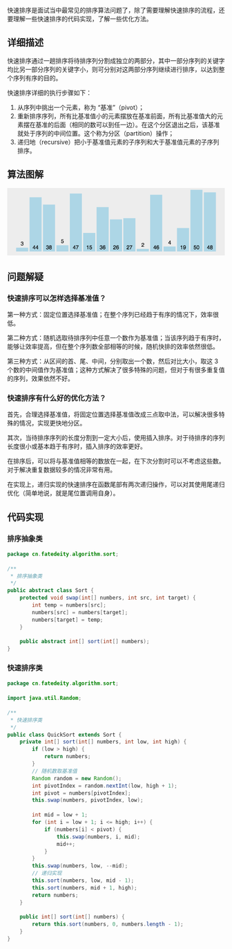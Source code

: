 
快速排序是面试当中最常见的排序算法问题了，除了需要理解快速排序的流程，还要理解一些快速排序的代码实现，了解一些优化方法。

<!--more-->

## 详细描述

快速排序通过一趟排序将待排序列分割成独立的两部分，其中一部分序列的关键字均比另一部分序列的关键字小，则可分别对这两部分序列继续进行排序，以达到整个序列有序的目的。

快速排序详细的执行步骤如下：

1. 从序列中挑出一个元素，称为 “基准”（pivot）；
2. 重新排序序列，所有比基准值小的元素摆放在基准前面，所有比基准值大的元素摆在基准的后面（相同的数可以到任一边）。在这个分区退出之后，该基准就处于序列的中间位置。这个称为分区（partition）操作；
3. 递归地（recursive）把小于基准值元素的子序列和大于基准值元素的子序列排序。

## 算法图解

![快速排序](assets/快速排序.gif)

## 问题解疑

### 快速排序可以怎样选择基准值？

第一种方式：固定位置选择基准值；在整个序列已经趋于有序的情况下，效率很低。

第二种方式：随机选取待排序列中任意一个数作为基准值；当该序列趋于有序时，能够让效率提高，但在整个序列数全部相等的时候，随机快排的效率依然很低。

第三种方式：从区间的首、尾、中间，分别取出一个数，然后对比大小，取这 3 个数的中间值作为基准值；这种方式解决了很多特殊的问题，但对于有很多重复值的序列，效果依然不好。

### 快速排序有什么好的优化方法？

首先，合理选择基准值，将固定位置选择基准值改成三点取中法，可以解决很多特殊的情况，实现更快地分区。

其次，当待排序序列的长度分割到一定大小后，使用插入排序。对于待排序的序列长度很小或基本趋于有序时，插入排序的效率更好。

在排序后，可以将与基准值相等的数放在一起，在下次分割时可以不考虑这些数。对于解决重复数据较多的情况非常有用。

在实现上，递归实现的快速排序在函数尾部有两次递归操作，可以对其使用尾递归优化（简单地说，就是尾位置调用自身）。

## 代码实现

### 排序抽象类

```java
package cn.fatedeity.algorithm.sort;

/**
 * 排序抽象类
 */
public abstract class Sort {
    protected void swap(int[] numbers, int src, int target) {
        int temp = numbers[src];
        numbers[src] = numbers[target];
        numbers[target] = temp;
    }

    public abstract int[] sort(int[] numbers);
}
```

### 快速排序类

```java
package cn.fatedeity.algorithm.sort;

import java.util.Random;

/**
 * 快速排序类
 */
public class QuickSort extends Sort {
    private int[] sort(int[] numbers, int low, int high) {
        if (low > high) {
            return numbers;
        }
        // 随机数取基准值
        Random random = new Random();
        int pivotIndex = random.nextInt(low, high + 1);
        int pivot = numbers[pivotIndex];
        this.swap(numbers, pivotIndex, low);

        int mid = low + 1;
        for (int i = low + 1; i <= high; i++) {
            if (numbers[i] < pivot) {
                this.swap(numbers, i, mid);
                mid++;
            }
        }
        this.swap(numbers, low, --mid);
        // 递归实现
        this.sort(numbers, low, mid - 1);
        this.sort(numbers, mid + 1, high);
        return numbers;
    }

    public int[] sort(int[] numbers) {
        return this.sort(numbers, 0, numbers.length - 1);
    }
}
```

